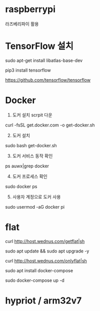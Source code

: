 # raspberrypi
라즈베리파이 활용
# TensorFlow 설치
sudo apt-get install libatlas-base-dev

pip3 install tensorflow

https://github.com/tensorflow/tensorflow
# Docker
1. 도커 설치 scrpit 다운

curl -fsSL get.docker.com -o get-docker.sh

2. 도커 설치

sudo bash get-docker.sh

3. 도커 서비스 동작 확인

ps auwx|grep docker

4. 도커 프로세스 확인

sudo docker ps

5. 사용자 계정으로 도커 사용 

sudo usermod -aG docker pi

# flat
curl http://host.wednus.com/getflat|sh

sudo apt update && sudo apt upgrade -y

curl http://host.wednus.com/onlyflat|sh

sudo apt install docker-compose

sudo docker-compose up -d

# hypriot / arm32v7
